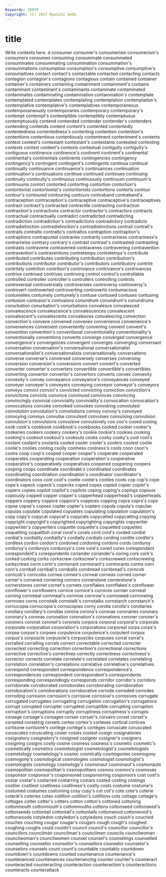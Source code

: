 ```yaml
---
Keywords: 26970 
Copyright: (C) 2017 Ryuichi Ueda
---
```


# title

Write contents here.
d consumer consumer's consumerism consumerism's consumers consumes consuming
consummate consummated consummates consummating consummation consummation's consummations consumption consumption's consumptive
consumptive's consumptives contact contact's contactable contacted contacting contacts contagion contagion's
contagions contagious contain contained container container's containers containing containment containment's
contains contaminant contaminant's contaminants contaminate contaminated contaminates contaminating contamination contamination's
contemplate contemplated contemplates contemplating contemplation contemplation's contemplative contemplative's contemplatives contemporaneous
contemporaneously contemporaries contemporary contemporary's contempt contempt's contemptible contemptibly contemptuous contemptuously
contend contended contender contender's contenders contending contends content content's contented
contentedly contentedness contentedness's contenting contention contention's contentions contentious contentiously contentment
contentment's contents contest contest's contestant contestant's contestants contested contesting contests
context context's contexts contextual contiguity contiguity's contiguous continence continence's continent
continent's continental continental's continentals continents contingencies contingency contingency's contingent contingent's
contingents continua continual continually continuance continuance's continuances continuation continuation's continuations
continue continued continues continuing continuity continuity's continuous continuously continuum continuum's
continuums contort contorted contorting contortion contortion's contortionist contortionist's contortionists contortions
contorts contour contour's contoured contouring contours contraband contraband's contraception contraception's
contraceptive contraceptive's contraceptives contract contract's contracted contractile contracting contraction contraction's
contractions contractor contractor's contractors contracts contractual contractually contradict contradicted contradicting
contradiction contradiction's contradictions contradictory contradicts contradistinction contradistinction's contradistinctions contrail contrail's
contrails contralto contralto's contraltos contraption contraption's contraptions contrapuntal contraries contrarily
contrariness contrariness's contrariwise contrary contrary's contrast contrast's contrasted contrasting contrasts
contravene contravened contravenes contravening contravention contravention's contraventions contretemps contretemps's contribute
contributed contributes contributing contribution contribution's contributions contributor contributor's contributors contributory
contrite contritely contrition contrition's contrivance contrivance's contrivances contrive contrived contrives
contriving control control's controllable controlled controller controller's controllers controlling controls
controversial controversially controversies controversy controversy's controvert controverted controverting controverts contumacious
contumelies contumely contumely's contuse contused contuses contusing contusion contusion's contusions
conundrum conundrum's conundrums conurbation conurbation's conurbations convalesce convalesced convalescence convalescence's
convalescences convalescent convalescent's convalescents convalesces convalescing convection convection's convene convened
convenes convenience convenience's conveniences convenient conveniently convening convent convent's convention
convention's conventional conventionality conventionality's conventionally conventions convents converge converged convergence
convergence's convergences convergent converges converging conversant conversation conversation's conversational conversationalist
conversationalist's conversationalists conversationally conversations converse converse's conversed conversely converses conversing
conversion conversion's conversions convert convert's converted converter converter's converters convertible
convertible's convertibles converting convertor convertor's convertors converts convex convexity convexity's
convey conveyance conveyance's conveyances conveyed conveyer conveyer's conveyers conveying conveyor
conveyor's conveyors conveys convict convict's convicted convicting conviction conviction's convictions
convicts convince convinced convinces convincing convincingly convivial conviviality conviviality's convocation
convocation's convocations convoke convoked convokes convoking convoluted convolution convolution's convolutions
convoy convoy's convoyed convoying convoys convulse convulsed convulses convulsing convulsion
convulsion's convulsions convulsive convulsively coo coo's cooed cooing cook cook's
cookbook cookbook's cookbooks cooked cooker cooker's cookeries cookers cookery cookery's
cookie cookie's cookies cooking cooking's cookout cookout's cookouts cooks cooky
cooky's cool cool's coolant coolant's coolants cooled cooler cooler's coolers
coolest coolie coolie's coolies cooling coolly coolness coolness's cools coon
coon's coons coop coop's cooped cooper cooper's cooperate cooperated cooperates
cooperating cooperation cooperation's cooperative cooperative's cooperatively cooperatives coopered coopering coopers
cooping coops coordinate coordinate's coordinated coordinates coordinating coordination coordination's coordinator
coordinator's coordinators coos coot coot's cootie cootie's cooties coots cop
cop's cope cope's copeck copeck's copecks coped copes copied copier
copier's copiers copies copilot copilot's copilots coping coping's copings copious
copiously copped copper copper's copperhead copperhead's copperheads coppers coppery coppice
coppice's coppices copping copra copra's cops copse copse's copses copter
copter's copters copula copula's copulae copulas copulate copulated copulates copulating
copulation copulation's copy copy's copycat copycat's copycats copycatted copycatting copying
copyright copyright's copyrighted copyrighting copyrights copywriter copywriter's copywriters coquette coquette's
coquetted coquettes coquetting coquettish coral coral's corals cord cord's corded
cordial cordial's cordiality cordiality's cordially cordials cording cordite cordite's cordless
cordon cordon's cordoned cordoning cordons cords corduroy corduroy's corduroys corduroys's
core core's cored cores corespondent corespondent's corespondents coriander coriander's coring
cork cork's corked corking corks corkscrew corkscrew's corkscrewed corkscrewing corkscrews
corm corm's cormorant cormorant's cormorants corms corn corn's cornball cornball's
cornballs cornbread cornbread's corncob corncob's corncobs cornea cornea's corneal corneas
corned corner corner's cornered cornering corners cornerstone cornerstone's cornerstones cornet
cornet's cornets cornflakes cornflakes's cornflower cornflower's cornflowers cornice cornice's cornices
cornier corniest corning cornmeal cornmeal's cornrow cornrow's cornrowed cornrowing cornrows
corns cornstalk cornstalk's cornstalks cornstarch cornstarch's cornucopia cornucopia's cornucopias corny
corolla corolla's corollaries corollary corollary's corollas corona corona's coronae coronaries
coronary coronary's coronas coronation coronation's coronations coroner coroner's coroners coronet
coronet's coronets corpora corporal corporal's corporals corporate corporation corporation's corporations
corporeal corps corps's corpse corpse's corpses corpulence corpulence's corpulent corpus
corpus's corpuscle corpuscle's corpuscles corpuses corral corral's corralled corralling corrals
correct correctable corrected correcter correctest correcting correction correction's correctional corrections
corrective corrective's correctives correctly correctness correctness's corrector corrects correlate correlate's
correlated correlates correlating correlation correlation's correlations correlative correlative's correlatives correspond
corresponded correspondence correspondence's correspondences correspondent correspondent's correspondents corresponding correspondingly corresponds
corridor corridor's corridors corroborate corroborated corroborates corroborating corroboration corroboration's corroborations
corroborative corrode corroded corrodes corroding corrosion corrosion's corrosive corrosive's corrosives
corrugate corrugated corrugates corrugating corrugation corrugation's corrugations corrupt corrupted corrupter
corruptest corruptible corrupting corruption corruption's corruptions corruptly corruptness corruptness's corrupts
corsage corsage's corsages corsair corsair's corsairs corset corset's corseted corseting
corsets cortex cortex's cortexes cortical cortices cortisone cortisone's cortège cortège's
cortèges coruscate coruscated coruscates coruscating cosier cosies cosiest cosign cosignatories
cosignatory cosignatory's cosigned cosigner cosigner's cosigners cosigning cosigns cosily cosine
cosiness cosiness's cosmetic cosmetic's cosmetically cosmetics cosmetologist cosmetologist's cosmetologists cosmetology
cosmetology's cosmic cosmically cosmogonies cosmogony cosmogony's cosmological cosmologies cosmologist cosmologist's
cosmologists cosmology cosmology's cosmonaut cosmonaut's cosmonauts cosmopolitan cosmopolitan's cosmopolitans cosmos
cosmos's cosmoses cosponsor cosponsor's cosponsored cosponsoring cosponsors cost cost's costar
costar's costarred costarring costars costed costing costings costlier costliest costliness
costliness's costly costs costume costume's costumed costumes costuming cosy cosy's
cot cot's cote cote's coterie coterie's coteries cotes cotillion cotillion's
cotillions cots cottage cottage's cottages cotter cotter's cotters cotton cotton's
cottoned cottoning cottonmouth cottonmouth's cottonmouths cottons cottonseed cottonseed's cottonseeds cottontail
cottontail's cottontails cottonwood cottonwood's cottonwoods cotyledon cotyledon's cotyledons couch couch's
couched couches couching cougar cougar's cougars cough cough's coughed coughing
coughs could couldn't council council's councillor councillor's councillors councilman councilman's
councilmen councils councilwoman councilwoman's councilwomen counsel counsel's counselings counselled counselling
counsellor counsellor's counsellors counselor counselor's counselors counsels count count's countable
countably countdown countdown's countdowns counted countenance countenance's countenanced countenances countenancing
counter counter's counteract counteracted counteracting counteraction counteraction's counteractions counteracts counterattack
